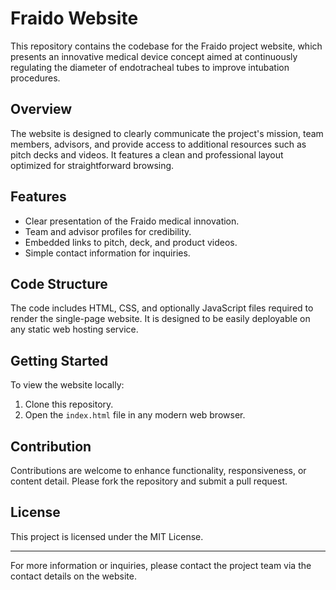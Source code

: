 # Fraido Website

This repository contains the codebase for the Fraido project website, which presents an innovative medical device concept aimed at continuously regulating the diameter of endotracheal tubes to improve intubation procedures.

## Overview

The website is designed to clearly communicate the project's mission, team members, advisors, and provide access to additional resources such as pitch decks and videos. It features a clean and professional layout optimized for straightforward browsing.

## Features

- Clear presentation of the Fraido medical innovation.
- Team and advisor profiles for credibility.
- Embedded links to pitch, deck, and product videos.
- Simple contact information for inquiries.

## Code Structure

The code includes HTML, CSS, and optionally JavaScript files required to render the single-page website. It is designed to be easily deployable on any static web hosting service.

## Getting Started

To view the website locally:
1. Clone this repository.
2. Open the `index.html` file in any modern web browser.

## Contribution

Contributions are welcome to enhance functionality, responsiveness, or content detail. Please fork the repository and submit a pull request.

## License

This project is licensed under the MIT License.

---

For more information or inquiries, please contact the project team via the contact details on the website.
